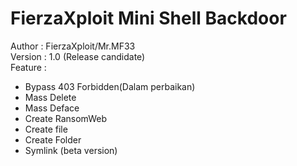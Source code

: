 # FierzaXploit Mini Shell Backdoor
Author : FierzaXploit/Mr.MF33
<br>
Version : 1.0 (Release candidate)
<br>
Feature :
- Bypass 403 Forbidden(Dalam perbaikan)<br>
- Mass Delete<br>
- Mass Deface<br>
- Create RansomWeb<br>
- Create file<br>
- Create Folder<br>
- Symlink (beta version)<br>

